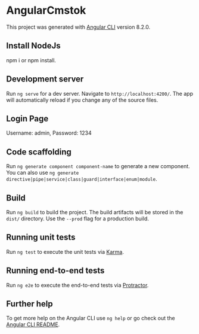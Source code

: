 # AngularCmstok

This project was generated with [Angular CLI](https://github.com/angular/angular-cli) version 8.2.0.

## Install NodeJs

npm i or npm install.

## Development server

Run `ng serve` for a dev server. Navigate to `http://localhost:4200/`. The app will automatically reload if you change any of the source files.

## Login Page

Username: admin, Password: 1234

## Code scaffolding

Run `ng generate component component-name` to generate a new component. You can also use `ng generate directive|pipe|service|class|guard|interface|enum|module`.

## Build

Run `ng build` to build the project. The build artifacts will be stored in the `dist/` directory. Use the `--prod` flag for a production build.

## Running unit tests

Run `ng test` to execute the unit tests via [Karma](https://karma-runner.github.io).

## Running end-to-end tests

Run `ng e2e` to execute the end-to-end tests via [Protractor](http://www.protractortest.org/).

## Further help

To get more help on the Angular CLI use `ng help` or go check out the [Angular CLI README](https://github.com/angular/angular-cli/blob/master/README.md).
